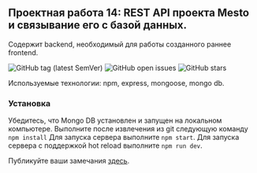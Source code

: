 ## Проектная работа 14: REST API проекта Mesto и связывание его с базой данных.

Содержит backend, необходимый для работы созданного раннее frontend.

![GitHub tag (latest SemVer)](https://img.shields.io/github/v/tag/Irina-prog/14sprint)
![GitHub open issues](https://img.shields.io/github/issues-raw/Irina-prog/14sprint)
![GitHub stars](https://img.shields.io/github/stars/Irina-prog/14sprint?style=social)



Используемые технологии: npm, express, mongoose, mongo db.


### Установка

Убедитесь, что Mongo DB установлен и запущен на локальном компьютере.
Выполните после извлечения из git следующую команду `npm install`
Для запуска сервера  выполните `npm start`.
Для запуска сервера с поддержкой hot reload выполните `npm run dev`.

Публикуйте ваши замечания [здесь](https://github.com/Irina-prog/14sprint/issues).


